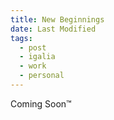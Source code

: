```yaml
---
title: New Beginnings
date: Last Modified
tags:
  - post
  - igalia
  - work
  - personal
---
```


Coming Soon™️
